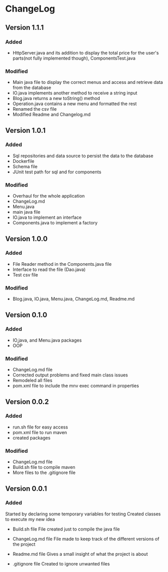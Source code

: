 # ChangeLog

## Version 1.1.1
### Added
- HttpServer.java and its addition to display
  the total price for the user's parts(not fully implemented though), ComponentsTest.java

### Modified
- Main java file to display the correct menus and access and retrieve data from the database
- IO.java implements another method to receive a string input
- Blog.java returns a new toString() method
- Operation.java contains a new menu and formatted the rest
- Renamed the csv file
- Modified Readme and Changelog.md

## Version 1.0.1
### Added

- Sql repositories and data source to persist the data to the database
- Dockerfile
- Schema file
- JUnit test path for sql and for components

### Modified
- Overhaul for the whole application
- ChangeLog.md
- Menu.java
- main java file
- IO.java to implement an interface
- Components.java to implement a factory

## Version 1.0.0
### Added
- File Reader method in the Components.java file
- Interface to read the file (Dao.java)
- Test csv file

### Modified
- Blog.java, IO.java, Menu.java, ChangeLog.md, Readme.md

## Version 0.1.0
### Added
- IO,java, and Menu.java packages
- OOP

### Modified
- ChangeLog.md file
- Corrected output problems and fixed main class issues
- Remodeled all files
- pom.xml file to include the mnv exec command in properties 

## Version 0.0.2
### Added

- run.sh file for easy access
- pom.xml file to run maven
- created packages

### Modified
- ChangeLog.md file
- Build.sh file to compile maven
- More files to the .gitignore file

## Version 0.0.1
### Added
  Started by declaring some temporary variables for testing
  Created classes to execute my new idea

- Build.sh file
  File created just to compile the java file

- ChangeLog.md file
  File made to keep track of the different versions of the project

- Readme.md file
  Gives a small insight of what the project is about

- .gitignore file
  Created to ignore unwanted files

